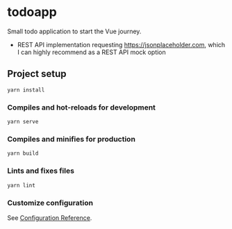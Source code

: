 # todoapp
Small todo application to start the Vue journey.

- REST API implementation requesting https://jsonplaceholder.com, which I can highly recommend as a REST API mock option

## Project setup
```
yarn install
```

### Compiles and hot-reloads for development
```
yarn serve
```

### Compiles and minifies for production
```
yarn build
```

### Lints and fixes files
```
yarn lint
```

### Customize configuration
See [Configuration Reference](https://cli.vuejs.org/config/).
